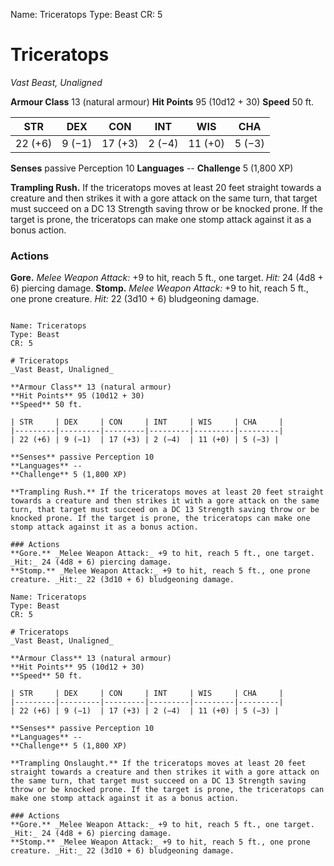 Name: Triceratops
Type: Beast
CR: 5

# Triceratops
_Vast Beast, Unaligned_

**Armour Class** 13 (natural armour)
**Hit Points** 95 (10d12 + 30)
**Speed** 50 ft.

| STR     | DEX     | CON     | INT     | WIS     | CHA     |
|---------|---------|---------|---------|---------|---------|
| 22 (+6) | 9 (−1)  | 17 (+3) | 2 (−4)  | 11 (+0) | 5 (−3) |

**Senses** passive Perception 10
**Languages** --
**Challenge** 5 (1,800 XP)

**Trampling Rush.** If the triceratops moves at least 20 feet straight towards a creature and then strikes it with a gore attack on the same turn, that target must succeed on a DC 13 Strength saving throw or be knocked prone. If the target is prone, the triceratops can make one stomp attack against it as a bonus action.

### Actions
**Gore.** _Melee Weapon Attack:_ +9 to hit, reach 5 ft., one target. _Hit:_ 24 (4d8 + 6) piercing damage.
**Stomp.** _Melee Weapon Attack:_ +9 to hit, reach 5 ft., one prone creature. _Hit:_ 22 (3d10 + 6) bludgeoning damage.
```

Name: Triceratops
Type: Beast
CR: 5

# Triceratops
_Vast Beast, Unaligned_

**Armour Class** 13 (natural armour)
**Hit Points** 95 (10d12 + 30)
**Speed** 50 ft.

| STR     | DEX     | CON     | INT     | WIS     | CHA     |
|---------|---------|---------|---------|---------|---------|
| 22 (+6) | 9 (−1)  | 17 (+3) | 2 (−4)  | 11 (+0) | 5 (−3) |

**Senses** passive Perception 10
**Languages** --
**Challenge** 5 (1,800 XP)

**Trampling Rush.** If the triceratops moves at least 20 feet straight towards a creature and then strikes it with a gore attack on the same turn, that target must succeed on a DC 13 Strength saving throw or be knocked prone. If the target is prone, the triceratops can make one stomp attack against it as a bonus action.

### Actions
**Gore.** _Melee Weapon Attack:_ +9 to hit, reach 5 ft., one target. _Hit:_ 24 (4d8 + 6) piercing damage.
**Stomp.** _Melee Weapon Attack:_ +9 to hit, reach 5 ft., one prone creature. _Hit:_ 22 (3d10 + 6) bludgeoning damage.

Name: Triceratops
Type: Beast
CR: 5

# Triceratops
_Vast Beast, Unaligned_

**Armour Class** 13 (natural armour)
**Hit Points** 95 (10d12 + 30)
**Speed** 50 ft.

| STR     | DEX     | CON     | INT     | WIS     | CHA     |
|---------|---------|---------|---------|---------|---------|
| 22 (+6) | 9 (−1)  | 17 (+3) | 2 (−4)  | 11 (+0) | 5 (−3) |

**Senses** passive Perception 10
**Languages** --
**Challenge** 5 (1,800 XP)

**Trampling Onslaught.** If the triceratops moves at least 20 feet straight towards a creature and then strikes it with a gore attack on the same turn, that target must succeed on a DC 13 Strength saving throw or be knocked prone. If the target is prone, the triceratops can make one stomp attack against it as a bonus action.

### Actions
**Gore.** _Melee Weapon Attack:_ +9 to hit, reach 5 ft., one target. _Hit:_ 24 (4d8 + 6) piercing damage.
**Stomp.** _Melee Weapon Attack:_ +9 to hit, reach 5 ft., one prone creature. _Hit:_ 22 (3d10 + 6) bludgeoning damage.
